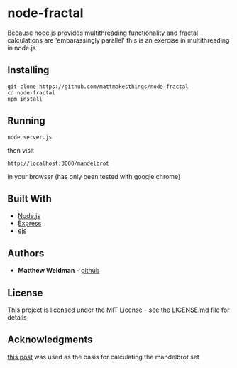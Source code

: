 # node-fractal

Because node.js provides multithreading functionality and fractal calculations are 'embarassingly parallel' this is an exercise in multithreading in node.js

## Installing
```
git clone https://github.com/mattmakesthings/node-fractal
cd node-fractal
npm install
```
## Running 
```
node server.js
```
then visit 
```
http://localhost:3000/mandelbrot
```
in your browser (has only been tested with google chrome)

## Built With

* [Node.js](https://nodejs.org/en/) 
* [Express](https://expressjs.com/)
* [ejs](http://ejs.co/) 

## Authors

* **Matthew Weidman** - [github](https://github.com/mattmakesthings)

## License

This project is licensed under the MIT License - see the [LICENSE.md](LICENSE.md) file for details

## Acknowledgments

[this post](https://progur.com/2017/02/create-mandelbrot-fractal-javascript.html)
was used as the basis for calculating the mandelbrot set
